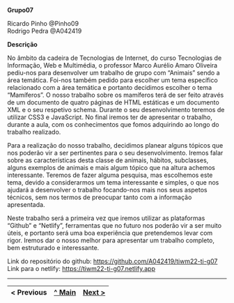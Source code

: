 ﻿**Grupo07**

Ricardo Pinho @Pinho09</br>
Rodrigo Pedra @A042419

**Descrição**

No âmbito da cadeira de Tecnologias de Internet, do curso Tecnologias de Informação, Web e Multimédia, o professor Marco Aurélio Amaro Oliveira pediu-nos para desenvolver um trabalho de grupo com “Animais” sendo a área temática. Foi-nos também pedido para escolher um tema específico relacionado com a área temática e portanto decidimos escolher o tema “Mamíferos”. O nosso trabalho sobre os mamíferos terá de ser feito através de um documento de quatro páginas de HTML estáticas e um documento XML e o seu respetivo schema. Durante o seu desenvolvimento teremos de utilizar CSS3 e JavaScript. No final iremos ter de apresentar o trabalho, durante a aula, com os conhecimentos que fomos adquirindo ao longo do trabalho realizado. 

Para a realização do nosso trabalho, decidimos planear alguns tópicos que nos poderão vir a ser pertinentes para o seu desenvolvimento. Iremos falar sobre as características desta classe de animais, hábitos, subclasses, alguns exemplos de animais e mais algum tópico que na altura achemos interessante. Teremos de fazer alguma pesquisa, mas escolhemos este tema, devido a considerarmos um tema interessante e simples, o que nos ajudará a desenvolver o trabalho focando-nos mais nos seus aspetos técnicos, sem nos termos de preocupar tanto com a informação apresentada. 

Neste trabalho será a primeira vez que iremos utilizar as plataformas “Github” e “Netlify”, ferramentas que no futuro nos poderão vir a ser muito úteis, e portanto será uma boa experiência que pretendemos levar com rigor. Iremos dar o nosso melhor para apresentar um trabalho completo, bem estruturado e interessante. 

Link do repositório do github: https://github.com/A042419/tiwm22-ti-g07 </br>
Link para o netlify: https://tiwm22-ti-g07.netlify.app

---
< Previous | [^ Main](../../../) | [Next >](Relatório2.md)
:--- | :---: | ---: 